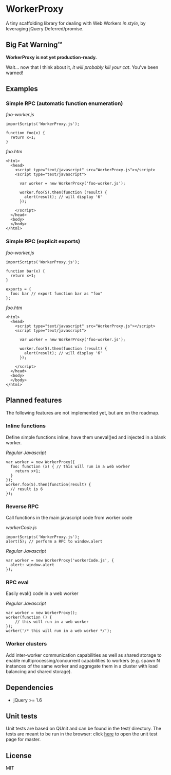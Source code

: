 WorkerProxy
===========

A tiny scaffolding library for dealing with Web Workers *in style*, by leveraging jQuery Deferred/promise.

Big Fat Warning™
----------------

**WorkerProxy is not yet production-ready.**

Wait... now that I think about it, *it will probably kill your cat*. You've been warned!

Examples
--------

### Simple RPC (automatic function enumeration)

*foo-worker.js*

    importScripts('WorkerProxy.js');
    
    function foo(x) {
      return x+1;
    }

*foo.htm*

    <html>
      <head>
        <script type="text/javascript" src="WorkerProxy.js"></script>
        <script type="text/javascript">
        
          var worker = new WorkerProxy('foo-worker.js');
          
          worker.foo(5).then(function (result) {
            alert(result); // will display '6'
          });
          
        </script>
      </head>
      <body>
      </body>
    </html>
    
### Simple RPC (explicit exports)

*foo-worker.js*

    importScripts('WorkerProxy.js');
    
    function bar(x) {
      return x+1;
    }
    
    exports = {
      foo: bar // export function bar as "foo"
    };

*foo.htm*

    <html>
      <head>
        <script type="text/javascript" src="WorkerProxy.js"></script>
        <script type="text/javascript">
        
          var worker = new WorkerProxy('foo-worker.js');
          
          worker.foo(5).then(function (result) {
            alert(result); // will display '6'
          });
          
        </script>
      </head>
      <body>
      </body>
    </html>    

Planned features
----------------
The following features are not implemented yet, but are on the roadmap.

### Inline functions

Define simple functions inline, have them uneval()ed and injected in a blank worker.

*Regular Javascript*

    var worker = new WorkerProxy({
      foo: function (x) { // this will run in a web worker
        return x+1;
      }
    });
    worker.foo(5).then(function(result) {
      // result is 6
    });
    
### Reverse RPC

Call functions in the main javascript code from worker code

*workerCode.js*

    importScripts('WorkerProxy.js');
    alert(5); // perform a RPC to window.alert
    
*Regular Javascript*

    var worker = new WorkerProxy('workerCode.js', {
      alert: window.alert
    });
    
### RPC eval

Easily eval() code in a web worker 

*Regular Javascript*

    var worker = new WorkerProxy();
    worker(function () { 
        // this will run in a web worker
    });
    worker('/* this will run in a web worker */');
    
### Worker clusters

Add inter-worker communication capabilities as well as shared storage 
to enable multiprocessing/concurrent capabilities to workers (e.g. 
spawn N instances of the same worker and aggregate them in a cluster 
with load balancing and shared storage).

Dependencies
------------
* jQuery >= 1.6

Unit tests
----------
Unit tests are based on QUnit and can be found in the test/ directory. 
The tests are meant to be run in the browser: 
click [here](https://rawgithub.com/CAFxX/WorkerProxy/master/test/test.htm) 
to open the unit test page for master.

License
-------
MIT
